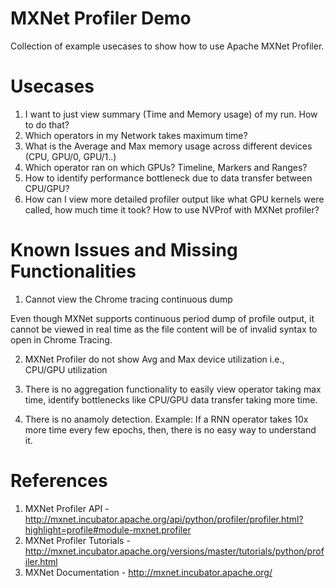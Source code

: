 # MXNet Profiler Demo
Collection of example usecases to show how to use Apache MXNet Profiler.

# Usecases
1. I want to just view summary (Time and Memory usage) of my run. How to do that?
2. Which operators in my Network takes maximum time?
3. What is the Average and Max memory usage across different devices (CPU, GPU/0, GPU/1..)
4. Which operator ran on which GPUs? Timeline, Markers and Ranges?
5. How to identify performance bottleneck due to data transfer between CPU/GPU?
6. How can I view more detailed profiler output like what GPU kernels were called, how much time it took? How to use NVProf with MXNet profiler?

# Known Issues and Missing Functionalities
1. Cannot view the Chrome tracing continuous dump

Even though MXNet supports continuous period dump of profile output, it cannot be viewed in real time as the file content will be of invalid syntax to open in Chrome Tracing.

2. MXNet Profiler do not show Avg and Max device utilization i.e., CPU/GPU utilization

3. There is no aggregation functionality to easily view operator taking max time, identify bottlenecks like CPU/GPU data transfer taking more time.

4. There is no anamoly detection. Example: If a RNN operator takes 10x more time every few epochs, then, there is no easy way to understand it.

# References
1. MXNet Profiler API - http://mxnet.incubator.apache.org/api/python/profiler/profiler.html?highlight=profile#module-mxnet.profiler
2. MXNet Profiler Tutorials - http://mxnet.incubator.apache.org/versions/master/tutorials/python/profiler.html
3. MXNet Documentation - http://mxnet.incubator.apache.org/
